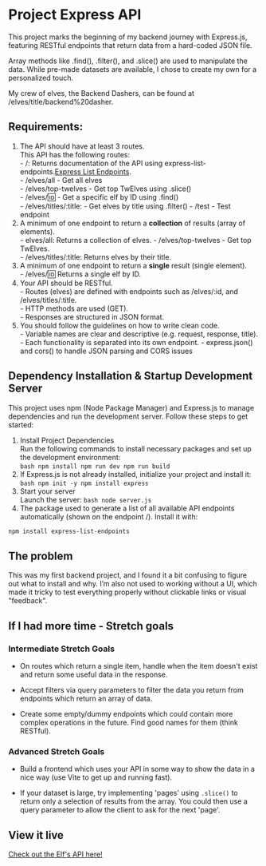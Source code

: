 # Project Express API

This project marks the beginning of my backend journey with Express.js, featuring RESTful endpoints that return data from a hard-coded JSON file. 

Array methods like .find(), .filter(), and .slice() are used to manipulate the data. While pre-made datasets are available, I chose to create my own for a personalized touch. 

My crew of elves, the Backend Dashers, can be found at /elves/title/backend%20dasher. 

## Requirements:  
  1. The API should have at least 3 routes.  
    This API has the following routes:  
    - /: Returns documentation of the API using express-list-endpoints.[Express List Endpoints](https://www.npmjs.com/package/express-list-endpoints).   
    - /elves/all - Get all elves  
    - /elves/top-twelves - Get top TwElves using .slice()  
    - /elves/:id: - Get a specific elf by ID using .find()    
    - /elves/titles/:title: - Get elves by title using .filter()
    - /test - Test endpoint  
  2. A minimum of one endpoint to return a **collection** of results (array of elements).  
    - elves/all: Returns a collection of elves. 
    - /elves/top-twelves - Get top TwElves.  
    - /elves/titles/:title: Returns elves by their title.  
  3. A minimum of one endpoint to return a **single** result (single element).  
    - /elves/:id: Returns a single elf by ID.  
  4. Your API should be RESTful.  
    - Routes (elves) are defined with endpoints such as /elves/:id, and /elves/titles/:title.  
    - HTTP methods are used (GET).  
    - Responses are structured in JSON format.  
  5. You should follow the guidelines on how to write clean code.  
    - Variable names are clear and descriptive (e.g. request, response, title).  
    - Each functionality is separated into its own endpoint. 
    - express.json() and cors() to handle JSON parsing and CORS issues  

## Dependency Installation & Startup Development Server
This project uses npm (Node Package Manager) and Express.js to manage dependencies and run the development server. Follow these steps to get started:  
  1. Install Project Dependencies  
  Run the following commands to install necessary packages and set up the development environment:  
    ```bash
    npm install
    npm run dev
    npm run build
    ```  
  2. If Express.js is not already installed, initialize your project and install it:  
    ```bash
    npm init -y
    npm install express
    ```  
  3. Start your server  
  Launch the server:
    ```bash
    node server.js
    ```  
  4. The package used to generate a list of all available API endpoints automatically (shown on the endpoint /). Install it with:  
  ```bash
  npm install express-list-endpoints
  ```  
  
## The problem  
This was my first backend project, and I found it a bit confusing to figure out what to install and why. I’m also not used to working without a UI, which made it tricky to test everything properly without clickable links or visual "feedback". 

## If I had more time - Stretch goals

### Intermediate Stretch Goals
- On routes which return a single item, handle when the item doesn't exist and return some useful data in the response.

- Accept filters via query parameters to filter the data you return from endpoints which return an array of data.

- Create some empty/dummy endpoints which could contain more complex operations in the future.  Find good names for them (think RESTful).

### Advanced Stretch Goals
- Build a frontend which uses your API in some way to show the data in a nice way (use Vite to get up and running fast).

- If your dataset is large, try implementing 'pages' using `.slice()` to return only a selection of results from the array. You could then use a query parameter to allow the client to ask for the next 'page'.

## View it live

[Check out the Elf's API here!](https://project-express-api-gyq9.onrender.com/)
